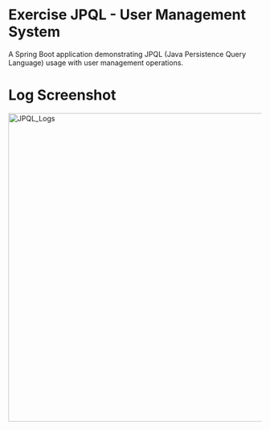# Exercise JPQL - User Management System

A Spring Boot application demonstrating JPQL (Java Persistence Query Language) usage with user management operations.

# Log Screenshot
<img width="1906" height="614" alt="JPQL_Logs" src="https://github.com/user-attachments/assets/478f29cb-49f8-442e-9412-bb75995639f7" />
